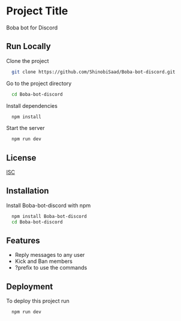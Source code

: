 
# Project Title

Boba bot for Discord


## Run Locally

Clone the project

```bash
  git clone https://github.com/ShinobiSaad/Boba-bot-discord.git
```

Go to the project directory

```bash
  cd Boba-bot-discord
```

Install dependencies

```bash
  npm install
```

Start the server

```bash
  npm run dev
```

  
## License

[ISC](https://opensource.org/licenses/ISC)

  
## Installation

Install Boba-bot-discord with npm

```bash
  npm install Boba-bot-discord
  cd Boba-bot-discord
```
    
## Features

- Reply messages to any user
- Kick and Ban members
- ?prefix to use the commands
  
## Deployment

To deploy this project run

```bash
  npm run dev
```

  
